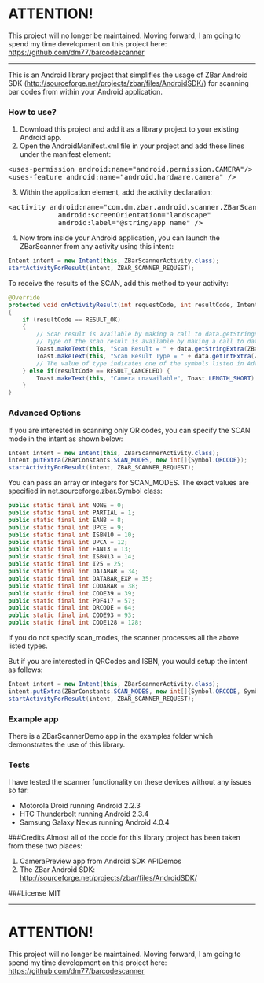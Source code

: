 ATTENTION!
==========

This project will no longer be maintained. Moving forward, I am going to spend my time development on this project here: https://github.com/dm77/barcodescanner

--------------------------------------------------------------------------------------

This is an Android library project that simplifies the usage of ZBar Android SDK (http://sourceforge.net/projects/zbar/files/AndroidSDK/) for scanning bar codes from within your Android application.

### How to use?

1. Download this project and add it as a library project to your existing Android app.
2. Open the AndroidManifest.xml file in your project and add these lines under the manifest element:
<pre>
&lt;uses-permission android:name="android.permission.CAMERA"/&gt;
&lt;uses-feature android:name="android.hardware.camera" /&gt;
</pre>
3. Within the application element, add the activity declaration:
<pre>
&lt;activity android:name="com.dm.zbar.android.scanner.ZBarScannerActivity"
            android:screenOrientation="landscape"
            android:label="@string/app_name" /&gt;
</pre>
4. Now from inside your Android application, you can launch the ZBarScanner from any activity using this intent:

```java
Intent intent = new Intent(this, ZBarScannerActivity.class);
startActivityForResult(intent, ZBAR_SCANNER_REQUEST);
```

To receive the results of the SCAN, add this method to your activity:

```java
@Override
protected void onActivityResult(int requestCode, int resultCode, Intent data)
{    
    if (resultCode == RESULT_OK) 
    {
        // Scan result is available by making a call to data.getStringExtra(ZBarConstants.SCAN_RESULT)
        // Type of the scan result is available by making a call to data.getStringExtra(ZBarConstants.SCAN_RESULT_TYPE)
        Toast.makeText(this, "Scan Result = " + data.getStringExtra(ZBarConstants.SCAN_RESULT), Toast.LENGTH_SHORT).show();
        Toast.makeText(this, "Scan Result Type = " + data.getIntExtra(ZBarConstants.SCAN_RESULT_TYPE, 0), Toast.LENGTH_SHORT).show();
        // The value of type indicates one of the symbols listed in Advanced Options below.
    } else if(resultCode == RESULT_CANCELED) {
        Toast.makeText(this, "Camera unavailable", Toast.LENGTH_SHORT).show();
    }
}
```  

### Advanced Options
If you are interested in scanning only QR codes, you can specify the SCAN mode in the intent as shown below:
```java
Intent intent = new Intent(this, ZBarScannerActivity.class);
intent.putExtra(ZBarConstants.SCAN_MODES, new int[]{Symbol.QRCODE});
startActivityForResult(intent, ZBAR_SCANNER_REQUEST);
```

You can pass an array or integers for SCAN_MODES. The exact values are specified in net.sourceforge.zbar.Symbol class:
```java
public static final int NONE = 0;
public static final int PARTIAL = 1;
public static final int EAN8 = 8;
public static final int UPCE = 9;
public static final int ISBN10 = 10;
public static final int UPCA = 12;
public static final int EAN13 = 13;
public static final int ISBN13 = 14;
public static final int I25 = 25;
public static final int DATABAR = 34;
public static final int DATABAR_EXP = 35;
public static final int CODABAR = 38;
public static final int CODE39 = 39;
public static final int PDF417 = 57;
public static final int QRCODE = 64;
public static final int CODE93 = 93;
public static final int CODE128 = 128;
```

If you do not specify scan_modes, the scanner processes all the above listed types.

But if you are interested in QRCodes and ISBN, you would setup the intent as follows:
```java
Intent intent = new Intent(this, ZBarScannerActivity.class);
intent.putExtra(ZBarConstants.SCAN_MODES, new int[]{Symbol.QRCODE, Symbol.ISBN10, Symbol.ISBN13});
startActivityForResult(intent, ZBAR_SCANNER_REQUEST);
```

### Example app
There is a ZBarScannerDemo app in the examples folder which demonstrates the use of this library.

### Tests
I have tested the scanner functionality on these devices without any issues so far:
* Motorola Droid running Android 2.2.3
* HTC Thunderbolt running Android 2.3.4
* Samsung Galaxy Nexus running Android 4.0.4

###Credits
Almost all of the code for this library project has been taken from these two places:

1. CameraPreview app from Android SDK APIDemos 
2. The ZBar Android SDK: http://sourceforge.net/projects/zbar/files/AndroidSDK/

###License
MIT

--------------------------------------------------------------------------------------

ATTENTION!
==========

This project will no longer be maintained. Moving forward, I am going to spend my time development on this project here: https://github.com/dm77/barcodescanner
